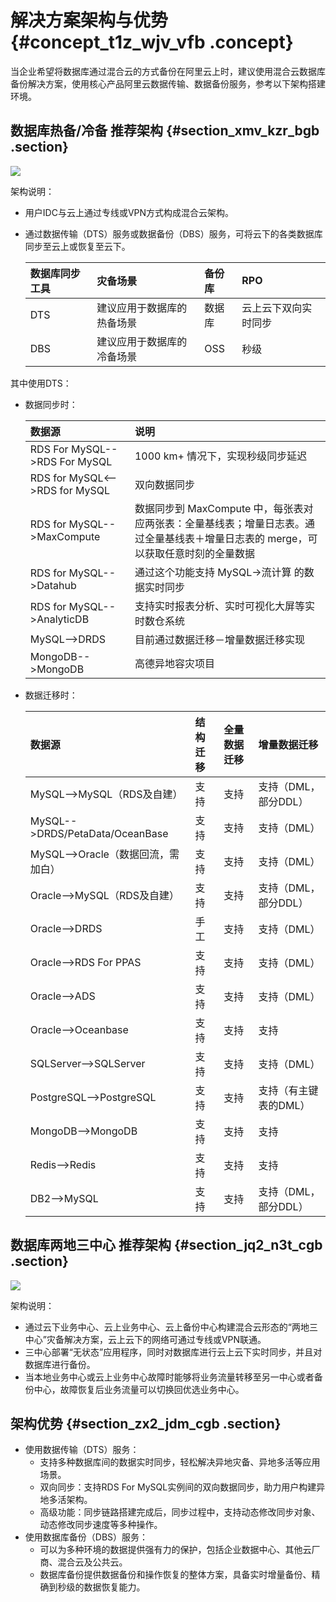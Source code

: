 # 解决方案架构与优势 {#concept_t1z_wjv_vfb .concept}

当企业希望将数据库通过混合云的方式备份在阿里云上时，建议使用混合云数据库备份解决方案，使用核心产品阿里云数据传输、数据备份服务，参考以下架构搭建环境。

## 数据库热备/冷备 推荐架构 {#section_xmv_kzr_bgb .section}

![](http://static-aliyun-doc.oss-cn-hangzhou.aliyuncs.com/assets/img/64478/154520492334236_zh-CN.png)

架构说明：

-   用户IDC与云上通过专线或VPN方式构成混合云架构。
-   通过数据传输（DTS）服务或数据备份（DBS）服务，可将云下的各类数据库同步至云上或恢复至云下。

    |数据库同步工具|灾备场景|备份库|RPO|
    |:------|:---|:--|:--|
    |DTS|建议应用于数据库的热备场景|数据库|云上云下双向实时同步|
    |DBS|建议应用于数据库的冷备场景|OSS|秒级|


其中使用DTS：

-   数据同步时：

    |数据源|说明|
    |:--|:-|
    |RDS For MySQL--\>RDS For MySQL|1000 km+ 情况下，实现秒级同步延迟|
    |RDS for MySQL<--\>RDS for MySQL|双向数据同步|
    |RDS for MySQL--\>MaxCompute|数据同步到 MaxCompute 中，每张表对应两张表：全量基线表；增量日志表。通过全量基线表＋增量日志表的 merge，可以获取任意时刻的全量数据|
    |RDS for MySQL--\>Datahub|通过这个功能支持 MySQL-\>流计算 的数据实时同步|
    |RDS for MySQL--\>AnalyticDB|支持实时报表分析、实时可视化大屏等实时数仓系统|
    |MySQL--\>DRDS|目前通过数据迁移－增量数据迁移实现|
    |MongoDB--\>MongoDB|高德异地容灾项目|

-   数据迁移时：

    |数据源|结构迁移|全量数据迁移|增量数据迁移|
    |:--|:---|:-----|:-----|
    |MySQL--\>MySQL（RDS及自建）|支持|支持|支持（DML，部分DDL）|
    |MySQL--\>DRDS/PetaData/OceanBase|支持|支持|支持（DML）|
    |MySQL--\>Oracle（数据回流，需加白）|支持|支持|支持（DML）|
    |Oracle--\>MySQL（RDS及自建）|支持|支持|支持（DML，部分DDL）|
    |Oracle--\>DRDS|手工|支持|支持（DML）|
    |Oracle--\>RDS For PPAS|支持|支持|支持（DML）|
    |Oracle--\>ADS|支持|支持|支持（DML）|
    |Oracle--\>Oceanbase|支持|支持|支持|
    |SQLServer--\>SQLServer|支持|支持|支持（DML）|
    |PostgreSQL--\>PostgreSQL|支持|支持|支持（有主键表的DML）|
    |MongoDB--\>MongoDB|支持|支持|支持|
    |Redis--\>Redis|支持|支持|支持|
    |DB2--\>MySQL|支持|支持|支持（DML，部分DDL）|


## 数据库两地三中心 推荐架构 {#section_jq2_n3t_cgb .section}

![](http://static-aliyun-doc.oss-cn-hangzhou.aliyuncs.com/assets/img/64478/154520492334276_zh-CN.png)

架构说明：

-   通过云下业务中心、云上业务中心、云上备份中心构建混合云形态的“两地三中心”灾备解决方案，云上云下的网络可通过专线或VPN联通。
-   三中心部署“无状态”应用程序，同时对数据库进行云上云下实时同步，并且对数据库进行备份。
-   当本地业务中心或云上业务中心故障时能够将业务流量转移至另一中心或者备份中心，故障恢复后业务流量可以切换回优选业务中心。

## 架构优势 {#section_zx2_jdm_cgb .section}

-   使用数据传输（DTS）服务：
    -   支持多种数据库间的数据实时同步，轻松解决异地灾备、异地多活等应用场景。
    -   双向同步：支持RDS For MySQL实例间的双向数据同步，助力用户构建异地多活架构。
    -   高级功能：同步链路搭建完成后，同步过程中，支持动态修改同步对象、动态修改同步速度等多种操作。
-   使用数据库备份（DBS）服务：
    -   可以为多种环境的数据提供强有力的保护，包括企业数据中心、其他云厂商、混合云及公共云。
    -   数据库备份提供数据备份和操作恢复的整体方案，具备实时增量备份、精确到秒级的数据恢复能力。

